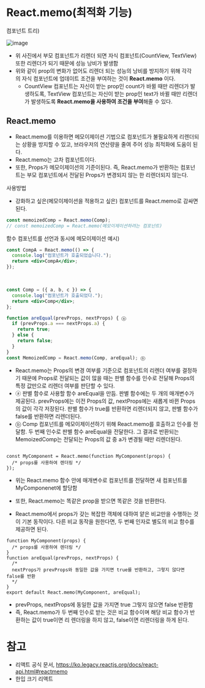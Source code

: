 # React.memo(최적화 기능)

컴포넌트 트리)

![image](https://github.com/YuHyeonWook/TIL/assets/110236953/7620559a-7688-41c3-9576-1e769f0a9c60)

- 위 사진에서 부모 컴포넌트가 리렌더 되면 자식 컴포넌트(CountView, TextView) 또한 리렌더가 되기 때문에 성능 낭비가 발생함
- 위와 같이 prop의 변화가 없어도 리렌더 되는 성능의 낭비를 방지하기 위해 각각의 자식 컴포넌트에 업데이트 조건을 부여하는 것이 **React.memo** 이다.
  - CountView 컴포넌트는 자신이 받는 prop인 count가 바뀔 때만 리렌더가 발생하도록, TextView 컴포넌트는 자신이 받는 prop인 text가 바뀔 때만 리렌더가 발생하도록 **React.memo을 사용하여 조건을 부여**해줄 수 있다.

## React.memo

- React.memo를 이용하면 메모이제이션 기법으로 컴포넌트가 불필요하게 리렌더되는 상황을 방지할 수 있고, 브라우저의 연산량을 줄여 주어 성능 최적화에 도움이 된다.
- React.memo는 고차 컴포넌트이다.
- 또한, Props가 메모이제이션의 기준이된다. 즉, React.memo가 반환하는 컴포넌트는 부모 컴포넌트에서 전달된 Props가 변경되지 않는 한 리렌더되지 않는다.

사용방법

- 강화하고 싶은(메모이제이션을 적용하고 싶은) 컴포넌트를 React.memo로 감싸면 된다.

```jsx
const memoizedComp = React.memo(Comp);
// const memoizedComp = React.memo(메모이제이션하려는 컴포넌트)
```

함수 컴포넌트를 선언과 동시에 메모이제이션 예시)

```jsx
const CompA = React.memo(() => {
  console.log("컴포넌트가 호출되었습니다.");
  return <div>CompA</div>;
});
```

<br>

```jsx
const Comp = ({ a, b, c }) => {
  console.log("컴포넌트가 호출되었다.");
  return <div>Comp</div>;
};

function areEqual(prevProps, nextProps) { ⓐ
  if (prevProps.a === nextProps.a) {
    return true;
  } else {
    return false;
  }
}
const MemoizedComp = React.memo(Comp, areEqual); ⓑ

```

- React.memo는 Props의 변경 여부를 기준으로 컴포넌트의 리렌더 여부를 결정하기 때문에 Props로 전달되는 값이 많을 때는 판별 함수를 인수로 전달해 Props의 특정 값만으로 리렌더 여부를 판단할 수 있다.
- ⓐ 판별 함수로 사용할 함수 areEqual을 만듬. 판별 함수에는 두 개의 매개변수가 제공된다. prevProps에는 이전 Props의 값, nextProps에는 새롭게 바뀐 Props의 값이 각각 저장된다. 판별 함수가 true를 반환하면 리렌더되지 않고, 판별 함수가 false를 반환하면 리렌더된다.
- ⓑ Comp 컴포넌트를 메모이제이션하기 위해 React.memo를 호출하고 인수를 전달함. 두 번째 인수로 판별 함수 areEqual을 전달한다. 그 결과로 반환되는 MemoizedComp는 전달되는 Props의 값 중 a가 변경될 때만 리렌더된다.

```

const MyComponent = React.memo(function MyComponent(props) {
  /* props를 사용하여 렌더링 */
});
```

- 위는 React.memo 함수 안에 매개변수로 컴포넌트를 전달하면 새 컴포넌트를 MyComponenet에 할당함
- 또한, React.memo는 똑같은 prop을 받으면 똑같은 것을 반환한다.

- React.memo에서 props가 갖는 복잡한 객체에 대하여 얕은 비교만을 수행하는 것이 기본 동작이다. 다른 비교 동작을 원한다면, 두 번째 인자로 별도의 비교 함수를 제공하면 된다.

```
function MyComponent(props) {
  /* props를 사용하여 렌더링 */
}
function areEqual(prevProps, nextProps) {
  /*
  nextProps가 prevProps와 동일한 값을 가지면 true를 반환하고, 그렇지 않다면 false를 반환
  */
}
export default React.memo(MyComponent, areEqual);
```

- prevProps, nextProps에 동일한 값을 가지면 true 그렇지 않으면 false 반환함
- 즉, React.memo가 두 번째 인수로 받는 것은 비교 함수이며 해당 비교 함수가 반환하는 값이 true이면 리 렌더링을 하지 않고, false이면 리렌더링을 하게 된다.

# 참고

- 리액트 공식 문서, https://ko.legacy.reactjs.org/docs/react-api.html#reactmemo
- 한입 크기 리액트
